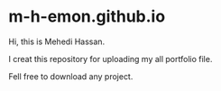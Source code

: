 # m-h-emon.github.io
Hi, this is Mehedi Hassan.

I creat this repository for uploading my all portfolio file.

Fell free to download any project.
